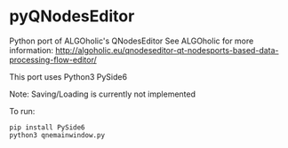 pyQNodesEditor
==============

Python port of ALGOholic's QNodesEditor
See ALGOholic for more information:
http://algoholic.eu/qnodeseditor-qt-nodesports-based-data-processing-flow-editor/

This port uses Python3 PySide6

Note: Saving/Loading is currently not implemented

To run:

```
pip install PySide6
python3 qnemainwindow.py
```

